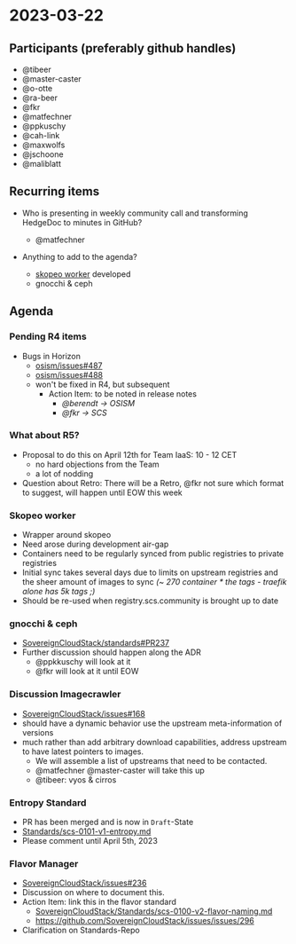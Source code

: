 # 2023-03-22
## Participants (preferably github handles)

- @tibeer
- @master-caster
- @o-otte
- @ra-beer
- @fkr
- @matfechner
- @ppkuschy
- @cah-link
- @maxwolfs
- @jschoone
- @maliblatt

## Recurring items

- Who is presenting in weekly community call and transforming HedgeDoc
  to minutes in GitHub?
     - @matfechner
    
- Anything to add to the agenda?
    - [skopeo worker](https://github.com/osism/python-skopeo-worker) developed
    - gnocchi & ceph

## Agenda

### Pending R4 items

- Bugs in Horizon
    - [osism/issues#487](https://github.com/osism/issues/issues/487)
    - [osism/issues#488](https://github.com/osism/issues/issues/488)
    - won't be fixed in R4, but subsequent
        - Action Item: to be noted in release notes 
          - *@berendt -> OSISM* 
          - *@fkr -> SCS*

### What about R5?

- Proposal to do this on April 12th for Team IaaS: 10 - 12 CET
    - no hard objections from the Team
    - a lot of nodding
- Question about Retro: There will be a Retro, @fkr not sure which 
  format to suggest, will happen until EOW this week

### Skopeo worker

- Wrapper around skopeo 
- Need arose during development air-gap
- Containers need to be regularly synced from public registries
  to private registries
- Initial sync takes several days due to limits on upstream registries 
  and the sheer amount of images to sync 
   *(~ 270 container * the tags - traefik alone has 5k tags ;)*
- Should be re-used when registry.scs.community is brought up to date

### gnocchi & ceph

- [SovereignCloudStack/standards#PR237](https://github.com/SovereignCloudStack/standards/pull/237)
- Further discussion should happen along the ADR
    - @ppkkuschy will look at it
    - @fkr will look at it until EOW

### Discussion Imagecrawler

- [SovereignCloudStack/issues#168](https://github.com/SovereignCloudStack/issues/issues/168)
- should have a dynamic behavior use the upstream meta-information of versions 
- much rather than add arbitrary download capabilities, address upstream to 
  have latest pointers to images.
    - We will assemble a list of upstreams that need to be contacted.
    - @matfechner @master-caster will take this up
    - @tibeer: vyos & cirros
    
### Entropy Standard

- PR has been merged and is now in `Draft`-State
- [Standards/scs-0101-v1-entropy.md](https://github.com/SovereignCloudStack/standards/blob/main/Standards/scs-0101-v1-entropy.md)
- Please comment until April 5th, 2023

### Flavor Manager

- [SovereignCloudStack/issues#236](https://github.com/SovereignCloudStack/issues/issues/236)
- Discussion on where to document this.
- Action Item: link this in the flavor standard
    - [SovereignCloudStack/Standards/scs-0100-v2-flavor-naming.md](https://github.com/SovereignCloudStack/standards/blob/main/Standards/scs-0100-v2-flavor-naming.md)
    - https://github.com/SovereignCloudStack/issues/issues/296
- Clarification on Standards-Repo
